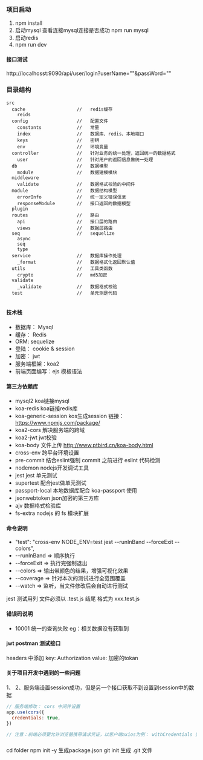 ### 项目启动
1. npm install
2. 启动mysql  查看连接mysql连接是否成功 npm run mysql
3. 启动redis
4. npm run dev

#### 接口测试
http://localhosst:9090/api/user/login?userName=""&passWord=""
 

### 目录结构
```
src
  cache                   //   redis缓存
    reids
  config                  //   配置文件
    constants             //   常量
    index                 //   数据库、redis、本地端口
    keys                  //   密钥
    env                   //   环境变量
  controller              //   针对业务的统一处理，返回统一的数据格式
    user                  //   针对用户的返回信息做统一处理
  db                      //   数据模型
    module                //   数据建模模块
  middleware
    validate              //   数据格式校验的中间件
  module                  //   数据结构模型
    errorInfo             //   统一定义错误信息
    responseModule        //   接口返回的数据模型
  plugin
  routes                  //   路由
    api                   //   接口层的路由
    views                 //   数据层路由
  seq                     //   sequelize
    async
    seq
    type
  service                 //   数据库操作处理
    _format               //   数据格式化返回默认值
  utils                   //   工具类函数
    crypto                //   md5加密
  validate
    _validate             //   数据格式校验
  test                    //   单元测是代码
  
```

#### 技术栈
- 数据库： Mysql
- 缓存：   Redis
- ORM:    sequelize
- 登陆：   cookie & session
- 加密：   jwt
- 服务端框架：koa2
- 前端页面编写：ejs 模板语法

#### 第三方依赖库
- mysql2                    koa链接mysql
- koa-redis                 koa链接redis库     
- koa-generic-session       kos生成session  链接：https://www.npmjs.com/package/
- koa2-cors                 解决服务端的跨域
- koa2-jwt                  jwt校验
- koa-body                  文件上传 http://www.ptbird.cn/koa-body.html
- cross-env                 跨平台环境设置
- pre-commit                结合eslint强制 commit 之前进行 eslint 代码检测
- nodemon                   nodejs开发调试工具
- jest                      jest 单元测试
- supertest                 配合jest做单元测试
- passport-local            本地数据库配合 koa-passport 使用
- jsonwebtoken              json加密的第三方库
- ajv                       数据格式检验库  
- fs-extra                  nodejs 的 fs 模块扩展


#### 命令说明
- "test": "cross-env NODE_ENV=test jest --runInBand --forceExit --colors",
- --runInBand => 顺序执行
- --forceExit => 执行完强制退出
- --colors  => 输出带颜色的结果，增强可视化效果
- --coverage => 针对本次的测试进行全范围覆盖
- --watch => 监听，当文件修改后会自动进行测试

jest 测试用列 文件必须以 .test.js 结尾  格式为 xxx.test.js


#### 错误码说明
- 10001         统一的查询失败 eg：相关数据没有获取到

#### jwt postman 测试接口
headers 中添加 key: Authorization  value: 加密的tokan

#### 关于项目开发中遇到的一些问题
1、
2、服务端设置session成功，但是另一个接口获取不到设置到session中的数据
```js
// 服务端修改： cors 中间件设置
app.use(cors({
  credentials: true,
})

// 注意：前端必须要允许浏览器携带请求凭证，以客户端axios为例： withCredentials 要设置为 true
```


##### 
cd folder
npm init -y 生成package.json
git init 生成 .git 文件

